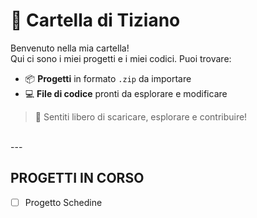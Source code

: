 # 📁 Cartella di Tiziano

Benvenuto nella mia cartella!  
Qui ci sono i miei progetti e i miei codici. Puoi trovare:

- 📦 **Progetti** in formato `.zip` da importare  
- 💻 **File di codice** pronti da esplorare e modificare  


> 🚀 Sentiti libero di scaricare, esplorare e contribuire!   
<br>
---

## PROGETTI IN CORSO
- [ ] Progetto Schedine
